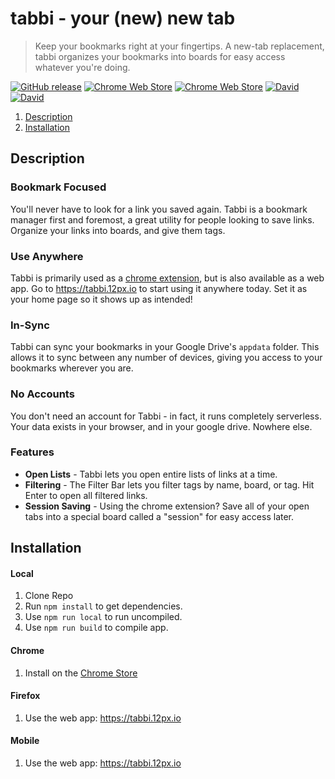 # tabbi - your (new) new tab
> Keep your bookmarks right at your fingertips. A new-tab replacement, tabbi organizes your bookmarks into boards for easy access whatever you're doing. 

[![GitHub release](https://img.shields.io/github/release/12px/tabbi.svg)]()
[![Chrome Web Store](https://img.shields.io/chrome-web-store/v/ilonjmcjjkcnhndjfkaoekocdfhedlfd.svg)]()
[![Chrome Web Store](https://img.shields.io/chrome-web-store/users/ilonjmcjjkcnhndjfkaoekocdfhedlfd.svg)]()
[![David](https://img.shields.io/david/12px/tabbi.svg)]()
[![David](https://img.shields.io/david/dev/12px/tabbi.svg)]()

1. [Description](#desc)
2. [Installation](#installation)

<a name="desc"></a>
## Description
### Bookmark Focused
You'll never have to look for a link you saved again. Tabbi is a bookmark manager first and foremost, a great utility for people looking to save links. Organize your links into boards, and give them tags.

### Use Anywhere
Tabbi is primarily used as a [chrome extension](https://chrome.google.com/webstore/detail/ilonjmcjjkcnhndjfkaoekocdfhedlfd), but is also available as a web app. Go to https://tabbi.12px.io to start using it anywhere today. Set it as your home page so it shows up as intended!

### In-Sync
Tabbi can sync your bookmarks in your Google Drive's `appdata` folder. This allows it to sync between any number of devices, giving you access to your bookmarks wherever you are.

### No Accounts
You don't need an account for Tabbi - in fact, it runs completely serverless. Your data exists in your browser, and in your google drive. Nowhere else.

### Features
- **Open Lists** - Tabbi lets you open entire lists of links at a time.
- **Filtering** - The Filter Bar lets you filter tags by name, board, or tag. Hit Enter to open all filtered links.
- **Session Saving** - Using the chrome extension? Save all of your open tabs into a special board called a "session" for easy access later.


<a name="installation"></a>
## Installation

#### Local
1. Clone Repo 
2. Run `npm install` to get dependencies.
3. Use `npm run local` to run uncompiled.
3. Use `npm run build` to compile app.

#### Chrome
1. Install on the [Chrome Store](https://chrome.google.com/webstore/detail/ilonjmcjjkcnhndjfkaoekocdfhedlfd)

#### Firefox
1. Use the web app: https://tabbi.12px.io

#### Mobile
1. Use the web app: https://tabbi.12px.io
